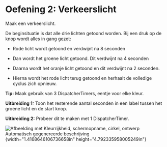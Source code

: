 # Oefening 2: Verkeerslicht

Maak een verkeerslicht.

De beginsituatie is dat alle drie lichten getoond worden. Bij een druk
op de knop wordt alles in gang gezet:

-   Rode licht wordt getoond en verdwijnt na 8 seconden

-   Dan wordt het groene licht getoond. Dit verdwijnt na 4 seconden

-   Daarna wordt het oranje licht getoond en dit verdwijnt na 2
    seconden.

-   Hierna wordt het rode licht terug getoond en herhaalt de volledige
    cyclus zich opnieuw.

**Tip:** Maak gebruik van 3 DispatcherTimers, eentje voor elke kleur.

**Uitbreiding 1:** Toon het resterende aantal seconden in een label
tussen het groene licht en de start knop.

**Uitbreiding 2:** Probeer dit te maken met 1 DispatcherTimer.

![Afbeelding met Kleurrijkheid, schermopname, cirkel, ontwerp
Automatisch gegenereerde
beschrijving](./media/image1.png){width="1.4168646106736658in"
height="4.792335958005249in"}
